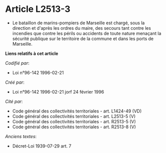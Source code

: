 # Article L2513-3

- Le bataillon de marins-pompiers de Marseille est chargé, sous la direction et d'après les ordres du maire, des secours tant
contre les incendies que contre les périls ou accidents de toute nature menaçant la sécurité publique sur le territoire de la
commune et dans les ports de Marseille.

**Liens relatifs à cet article**

_Codifié par_:

  - Loi n°96-142 1996-02-21

_Créé par_:

  - Loi n°96-142 1996-02-21 jorf 24 février 1996

_Cité par_:

  - Code général des collectivités territoriales - art. L1424-49 (VD)
  - Code général des collectivités territoriales - art. L2513-5 (V)
  - Code général des collectivités territoriales - art. R2513-5 (V)
  - Code général des collectivités territoriales - art. R2513-8 (V)

_Anciens textes_:

  - Décret-Loi 1939-07-29 art. 7

